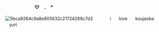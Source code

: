 ### ㅤㅤㅤㅤㅤㅤ ♡ㅤ.ㅤ°  
![5bca9264c9a8e805632c21724269c7d3](https://github.com/user-attachments/assets/d747716c-b00d-46b5-a540-ec9e5d2650c7)
ㅤㅤㅤㅤiㅤㅤloveㅤㅤkoujaobaㅤㅤyuri

